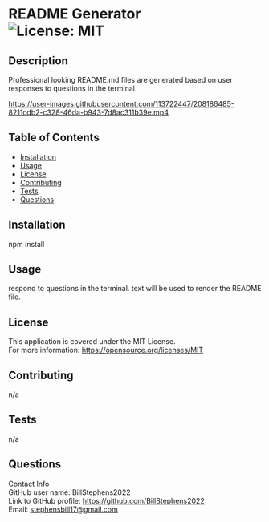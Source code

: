 # README Generator<br>![License: MIT](https://img.shields.io/badge/License-MIT-yellow.svg)

  ## Description

  Professional looking README.md files are generated based on user responses to questions in the terminal
  
https://user-images.githubusercontent.com/113722447/208186485-8211cdb2-c328-46da-b943-7d8ac311b39e.mp4

  ## Table of Contents
  
  - [Installation](#installation)
  - [Usage](#usage)
  - [License](#license)
  - [Contributing](#contributing)
  - [Tests](#tests)
  - [Questions](#questions)
  
  ## Installation
  
  npm install
  
  ## Usage
  
  respond to questions in the terminal.  text will be used to render the README file.

  ## License
This application is covered under the MIT License.
<br>For more information: https://opensource.org/licenses/MIT
  
  ## Contributing
  n/a
  
  ## Tests
  n/a

  ## Questions
  Contact Info<br>
  GitHub user name: BillStephens2022<br>
  Link to GitHub profile: https://github.com/BillStephens2022<br>
  Email:
  stephensbill17@gmail.com

